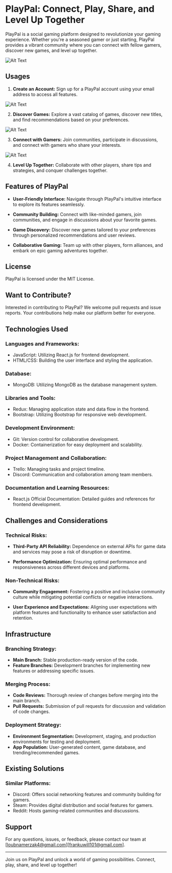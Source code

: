 # PlayPal: Connect, Play, Share, and Level Up Together

PlayPal is a social gaming platform designed to revolutionize your gaming experience. Whether you're a seasoned gamer or just starting, PlayPal provides a vibrant community where you can connect with fellow gamers, discover new games, and level up together.


![Alt Text](image.png)




## Usages

1. **Create an Account:**
   Sign up for a PlayPal account using your email address to access all features.



![Alt Text](app1.png)

2. **Discover Games:**
   Explore a vast catalog of games, discover new titles, and find recommendations based on your preferences.


![Alt Text](app3.png)


3. **Connect with Gamers:**
   Join communities, participate in discussions, and connect with gamers who share your interests.



![Alt Text](app2.png)


4. **Level Up Together:**
   Collaborate with other players, share tips and strategies, and conquer challenges together.

## Features of PlayPal

- **User-Friendly Interface:**
  Navigate through PlayPal's intuitive interface to explore its features seamlessly.

- **Community Building:**
  Connect with like-minded gamers, join communities, and engage in discussions about your favorite games.

- **Game Discovery:**
  Discover new games tailored to your preferences through personalized recommendations and user reviews.

- **Collaborative Gaming:**
  Team up with other players, form alliances, and embark on epic gaming adventures together.

## License

PlayPal is licensed under the MIT License.

## Want to Contribute?

Interested in contributing to PlayPal? We welcome pull requests and issue reports. Your contributions help make our platform better for everyone.

## Technologies Used

### Languages and Frameworks:
- JavaScript: Utilizing React.js for frontend development.
- HTML/CSS: Building the user interface and styling the application.

### Database:
- MongoDB: Utilizing MongoDB as the database management system.

### Libraries and Tools:
- Redux: Managing application state and data flow in the frontend.
- Bootstrap: Utilizing Bootstrap for responsive web development.

### Development Environment:
- Git: Version control for collaborative development.
- Docker: Containerization for easy deployment and scalability.

### Project Management and Collaboration:
- Trello: Managing tasks and project timeline.
- Discord: Communication and collaboration among team members.

### Documentation and Learning Resources:
- React.js Official Documentation: Detailed guides and references for frontend development.

## Challenges and Considerations

### Technical Risks:
- **Third-Party API Reliability:**
  Dependence on external APIs for game data and services may pose a risk of disruption or downtime.
  
- **Performance Optimization:**
  Ensuring optimal performance and responsiveness across different devices and platforms.

### Non-Technical Risks:
- **Community Engagement:**
  Fostering a positive and inclusive community culture while mitigating potential conflicts or negative interactions.
  
- **User Experience and Expectations:**
  Aligning user expectations with platform features and functionality to enhance user satisfaction and retention.

## Infrastructure

### Branching Strategy:
- **Main Branch:**
  Stable production-ready version of the code.
- **Feature Branches:**
  Development branches for implementing new features or addressing specific issues.

### Merging Process:
- **Code Reviews:**
  Thorough review of changes before merging into the main branch.
- **Pull Requests:**
  Submission of pull requests for discussion and validation of code changes.

### Deployment Strategy:
- **Environment Segmentation:**
  Development, staging, and production environments for testing and deployment.
- **App Population:**
  User-generated content, game database, and trending/recommended games.

## Existing Solutions

### Similar Platforms:
- Discord: Offers social networking features and community building for gamers.
- Steam: Provides digital distribution and social features for gamers.
- Reddit: Hosts gaming-related communities and discussions.

## Support

For any questions, issues, or feedback, please contact our team at [loubnamerzak4@gmail.com][frankuwill101@gmail.com].

---

Join us on PlayPal and unlock a world of gaming possibilities. Connect, play, share, and level up together!
